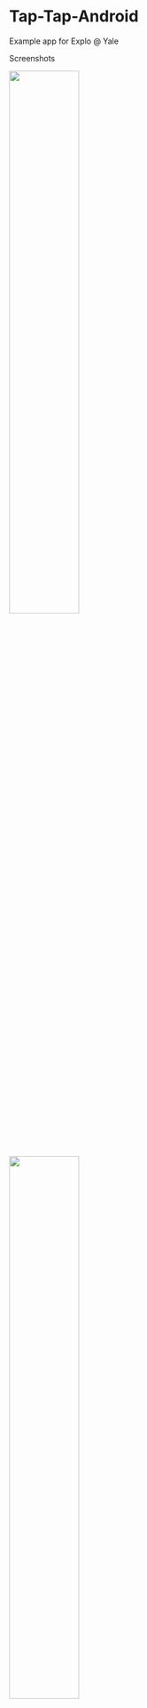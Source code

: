 # Tap-Tap-Android
Example app for Explo @ Yale

Screenshots

<img src="http://i.imgur.com/xal10HC.png" width="50%" height="50%" />
<img src="http://i.imgur.com/dYT3lqb.png" width="50%" height="50%" />
<img src="http://i.imgur.com/QRv8Plc.png" width="50%" height="50%" />

